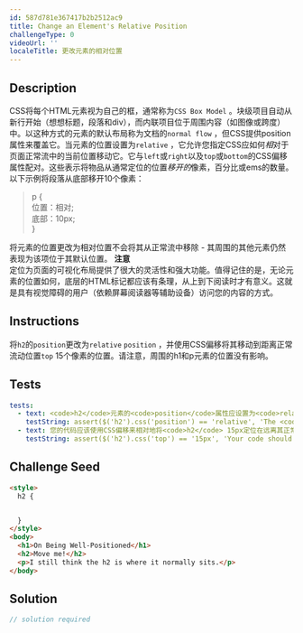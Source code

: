 ```yaml
---
id: 587d781e367417b2b2512ac9
title: Change an Element's Relative Position
challengeType: 0
videoUrl: ''
localeTitle: 更改元素的相对位置
---
```


## Description
<section id="description"> CSS将每个HTML元素视为自己的框，通常称为<code>CSS Box Model</code> 。块级项目自动从新行开始（想想标题，段落和div），而内联项目位于周围内容（如图像或跨度）中。以这种方式的元素的默认布局称为文档的<code>normal flow</code> ，但CSS提供position属性来覆盖它。当元素的位置设置为<code>relative</code> ，它允许您指定CSS应如何<i>相</i>对于页面正常流中的当前位置移动它。它与<code>left</code>或<code>right</code>以及<code>top</code>或<code>bottom</code>的CSS偏移属性配对。这些表示将物品从通常定位的位置<i>移开的</i>像素，百分比或ems的数量。以下示例将段落从底部移开10个像素： <blockquote> p { <br>位置：相对; <br>底部：10px; <br> } </blockquote>将元素的位置更改为相对位置不会将其从正常流中移除 - 其周围的其他元素仍然表现为该项位于其默认位置。 <strong>注意</strong> <br>定位为页面的可视化布局提供了很大的灵活性和强大功能。值得记住的是，无论元素的位置如何，底层的HTML标记都应该有条理，从上到下阅读时才有意义。这就是具有视觉障碍的用户（依赖屏幕阅读器等辅助设备）访问您的内容的方式。 </section>

## Instructions
<section id="instructions">将<code>h2</code>的<code>position</code>更改为<code>relative</code> <code>position</code> ，并使用CSS偏移将其移动到距离正常流动位置<code>top</code> 15个像素的位置。请注意，周围的h1和p元素的位置没有影响。 </section>

## Tests
<section id='tests'>

```yml
tests:
  - text: <code>h2</code>元素的<code>position</code>属性应设置为<code>relative</code> 。
    testString: assert($('h2').css('position') == 'relative', 'The <code>h2</code> element should have a <code>position</code> property set to <code>relative</code>.');
  - text: 您的代码应该使用CSS偏移来相对地将<code>h2</code> 15px定位在远离其正常位置的<code>top</code> 。
    testString: assert($('h2').css('top') == '15px', 'Your code should use a CSS offset to relatively position the <code>h2</code> 15px away from the <code>top</code> of where it normally sits.');

```

</section>

## Challenge Seed
<section id='challengeSeed'>

<div id='html-seed'>

```html
<style>
  h2 {


  }
</style>
<body>
  <h1>On Being Well-Positioned</h1>
  <h2>Move me!</h2>
  <p>I still think the h2 is where it normally sits.</p>
</body>

```

</div>



</section>

## Solution
<section id='solution'>

```js
// solution required
```
</section>
